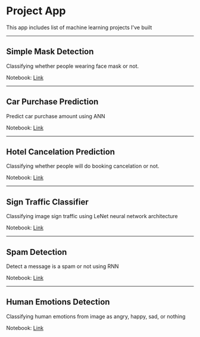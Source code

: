 # Project App #
This app includes list of machine learning projects I've built

***

## Simple Mask Detection ##

Classifying whether people wearing face mask or not.

Notebook: [Link](https://github.com/hendraronaldi/machine_learning_projects/blob/main/Competitions/DPHI%20Machine%20Learning%20Challenges/DPHI%20Face%20Mask%20Detection.ipynb)

***

## Car Purchase Prediction ##

Predict car purchase amount using ANN

Notebook: [Link](https://github.com/hendraronaldi/machine_learning_projects/blob/main/Courses/Udemy%20Machine%20Learning%20Practical%20Workout%20%208%20Real-World%20Projects/MLProject01_CarPurchasePrediction_ANN.ipynb)

***

## Hotel Cancelation Prediction ##

Classifying whether people will do booking cancelation or not.

Notebook: [Link](https://github.com/hendraronaldi/machine_learning_projects/blob/main/Shift%20Academy%20DS%20Bootcamp%20Batch%209/Shift%20Academy%20DS%20Bootcamp%20Batch%209%20Final%20Project%20Kelompok%203.ipynb)

***

## Sign Traffic Classifier ##

Classifying image sign traffic using LeNet neural network architecture

Notebook: [Link](https://github.com/hendraronaldi/machine_learning_projects/blob/main/Courses/Udemy%20Machine%20Learning%20Practical%20Workout%20%208%20Real-World%20Projects/MLProject%20LeNet%20Traffic%20Sign%20Classifier.ipynb)

***

## Spam Detection ##

Detect a message is a spam or not using RNN

Notebook: [Link](https://github.com/hendraronaldi/machine_learning_projects/blob/main/Courses/Udemy%20Tensorflow/TF2.0%20NLP%20Spam%20Detection%20RNN%20and%20CNN.ipynb)

***

## Human Emotions Detection ##

Classifying human emotions from image as angry, happy, sad, or nothing

Notebook: [Link](https://github.com/hendraronaldi/machine_learning_projects/blob/main/Courses/Udemy%20Deep%20Learning%20Masterclass%20with%20TensorFlow%202%20Over%2020%20Projects/Human_Emotions_Detection.ipynb)